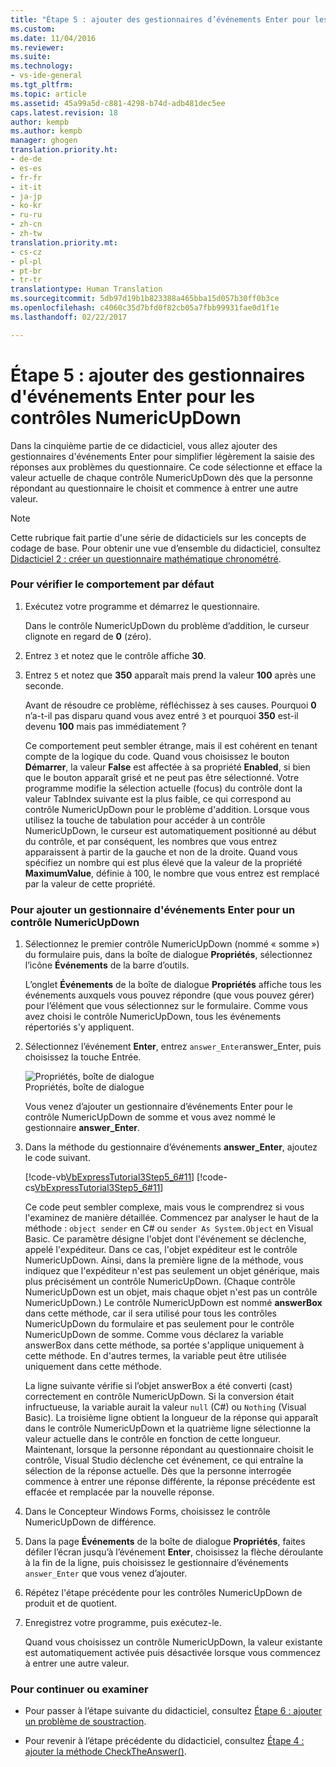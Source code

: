 ```yaml
---
title: "Étape 5 : ajouter des gestionnaires d’événements Enter pour les contrôles NumericUpDown | Microsoft Docs"
ms.custom: 
ms.date: 11/04/2016
ms.reviewer: 
ms.suite: 
ms.technology:
- vs-ide-general
ms.tgt_pltfrm: 
ms.topic: article
ms.assetid: 45a99a5d-c881-4298-b74d-adb481dec5ee
caps.latest.revision: 18
author: kempb
ms.author: kempb
manager: ghogen
translation.priority.ht:
- de-de
- es-es
- fr-fr
- it-it
- ja-jp
- ko-kr
- ru-ru
- zh-cn
- zh-tw
translation.priority.mt:
- cs-cz
- pl-pl
- pt-br
- tr-tr
translationtype: Human Translation
ms.sourcegitcommit: 5db97d19b1b823388a465bba15d057b30ff0b3ce
ms.openlocfilehash: c4060c35d7bfd0f82cb05a7fbb99931fae0d1f1e
ms.lasthandoff: 02/22/2017

---
```

# <a name="step-5-add-enter-event-handlers-for-the-numericupdown-controls"></a>Étape 5 : ajouter des gestionnaires d'événements Enter pour les contrôles NumericUpDown
Dans la cinquième partie de ce didacticiel, vous allez ajouter des gestionnaires d'événements Enter pour simplifier légèrement la saisie des réponses aux problèmes du questionnaire. Ce code sélectionne et efface la valeur actuelle de chaque contrôle NumericUpDown dès que la personne répondant au questionnaire le choisit et commence à entrer une autre valeur.  
  
> [!NOTE]
>  Cette rubrique fait partie d'une série de didacticiels sur les concepts de codage de base. Pour obtenir une vue d’ensemble du didacticiel, consultez [Didacticiel 2 : créer un questionnaire mathématique chronométré](../ide/tutorial-2-create-a-timed-math-quiz.md).  
  
### <a name="to-verify-the-default-behavior"></a>Pour vérifier le comportement par défaut  
  
1.  Exécutez votre programme et démarrez le questionnaire.  
  
     Dans le contrôle NumericUpDown du problème d’addition, le curseur clignote en regard de **0** (zéro).  
  
2.  Entrez `3` et notez que le contrôle affiche **30**.  
  
3.  Entrez `5` et notez que **350** apparaît mais prend la valeur **100** après une seconde.  
  
     Avant de résoudre ce problème, réfléchissez à ses causes. Pourquoi **0** n’a-t-il pas disparu quand vous avez entré `3` et pourquoi **350** est-il devenu **100** mais pas immédiatement ?  
  
     Ce comportement peut sembler étrange, mais il est cohérent en tenant compte de la logique du code. Quand vous choisissez le bouton **Démarrer**, la valeur **False** est affectée à sa propriété **Enabled**, si bien que le bouton apparaît grisé et ne peut pas être sélectionné. Votre programme modifie la sélection actuelle (focus) du contrôle dont la valeur TabIndex suivante est la plus faible, ce qui correspond au contrôle NumericUpDown pour le problème d'addition. Lorsque vous utilisez la touche de tabulation pour accéder à un contrôle NumericUpDown, le curseur est automatiquement positionné au début du contrôle, et par conséquent, les nombres que vous entrez apparaissent à partir de la gauche et non de la droite. Quand vous spécifiez un nombre qui est plus élevé que la valeur de la propriété **MaximumValue**, définie à 100, le nombre que vous entrez est remplacé par la valeur de cette propriété.  
  
### <a name="to-add-an-enter-event-handler-for-a-numericupdown-control"></a>Pour ajouter un gestionnaire d'événements Enter pour un contrôle NumericUpDown  
  
1.  Sélectionnez le premier contrôle NumericUpDown (nommé « somme ») du formulaire puis, dans la boîte de dialogue **Propriétés**, sélectionnez l’icône **Événements** de la barre d’outils.  
  
     L’onglet **Événements** de la boîte de dialogue **Propriétés** affiche tous les événements auxquels vous pouvez répondre (que vous pouvez gérer) pour l’élément que vous sélectionnez sur le formulaire. Comme vous avez choisi le contrôle NumericUpDown, tous les événements répertoriés s'y appliquent.  
  
2.  Sélectionnez l’événement **Enter**, entrez `answer_Enter`answer_Enter, puis choisissez la touche Entrée.  
  
     ![Propriétés, boîte de dialogue](../ide/media/express_answerenter.png "Express_AnswerEnter")  
Propriétés, boîte de dialogue  
  
     Vous venez d’ajouter un gestionnaire d’événements Enter pour le contrôle NumericUpDown de somme et vous avez nommé le gestionnaire **answer_Enter**.  
  
3.  Dans la méthode du gestionnaire d’événements **answer_Enter**, ajoutez le code suivant.  
  
     [!code-vb[VbExpressTutorial3Step5_6#11](../ide/codesnippet/VisualBasic/step-5-add-enter-event-handlers-for-the-numericupdown-controls_1.vb)]
     [!code-cs[VbExpressTutorial3Step5_6#11](../ide/codesnippet/CSharp/step-5-add-enter-event-handlers-for-the-numericupdown-controls_1.cs)]  
  
     Ce code peut sembler complexe, mais vous le comprendrez si vous l'examinez de manière détaillée. Commencez par analyser le haut de la méthode : `object sender` en C# ou `sender As System.Object` en Visual Basic. Ce paramètre désigne l'objet dont l'événement se déclenche, appelé l'expéditeur. Dans ce cas, l'objet expéditeur est le contrôle NumericUpDown. Ainsi, dans la première ligne de la méthode, vous indiquez que l'expéditeur n'est pas seulement un objet générique, mais plus précisément un contrôle NumericUpDown. (Chaque contrôle NumericUpDown est un objet, mais chaque objet n'est pas un contrôle NumericUpDown.) Le contrôle NumericUpDown est nommé **answerBox** dans cette méthode, car il sera utilisé pour tous les contrôles NumericUpDown du formulaire et pas seulement pour le contrôle NumericUpDown de somme. Comme vous déclarez la variable answerBox dans cette méthode, sa portée s'applique uniquement à cette méthode. En d'autres termes, la variable peut être utilisée uniquement dans cette méthode.  
  
     La ligne suivante vérifie si l’objet answerBox a été converti (cast) correctement en contrôle NumericUpDown. Si la conversion était infructueuse, la variable aurait la valeur `null` (C#) ou `Nothing` (Visual Basic). La troisième ligne obtient la longueur de la réponse qui apparaît dans le contrôle NumericUpDown et la quatrième ligne sélectionne la valeur actuelle dans le contrôle en fonction de cette longueur. Maintenant, lorsque la personne répondant au questionnaire choisit le contrôle, Visual Studio déclenche cet événement, ce qui entraîne la sélection de la réponse actuelle. Dès que la personne interrogée commence à entrer une réponse différente, la réponse précédente est effacée et remplacée par la nouvelle réponse.  
  
4.  Dans le Concepteur Windows Forms, choisissez le contrôle NumericUpDown de différence.  
  
5.  Dans la page **Événements** de la boîte de dialogue **Propriétés**, faites défiler l’écran jusqu’à l’événement **Enter**, choisissez la flèche déroulante à la fin de la ligne, puis choisissez le gestionnaire d’événements `answer_Enter` que vous venez d’ajouter.  
  
6.  Répétez l'étape précédente pour les contrôles NumericUpDown de produit et de quotient.  
  
7.  Enregistrez votre programme, puis exécutez-le.  
  
     Quand vous choisissez un contrôle NumericUpDown, la valeur existante est automatiquement activée puis désactivée lorsque vous commencez à entrer une autre valeur.  
  
### <a name="to-continue-or-review"></a>Pour continuer ou examiner  
  
-   Pour passer à l’étape suivante du didacticiel, consultez [Étape 6 : ajouter un problème de soustraction](../ide/step-6-add-a-subtraction-problem.md).  
  
-   Pour revenir à l’étape précédente du didacticiel, consultez [Étape 4 : ajouter la méthode CheckTheAnswer()](../ide/step-4-add-the-checktheanswer-parens-method.md).
